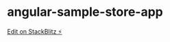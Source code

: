 # angular-sample-store-app

[Edit on StackBlitz ⚡️](https://stackblitz.com/edit/angular-sample-store-app)